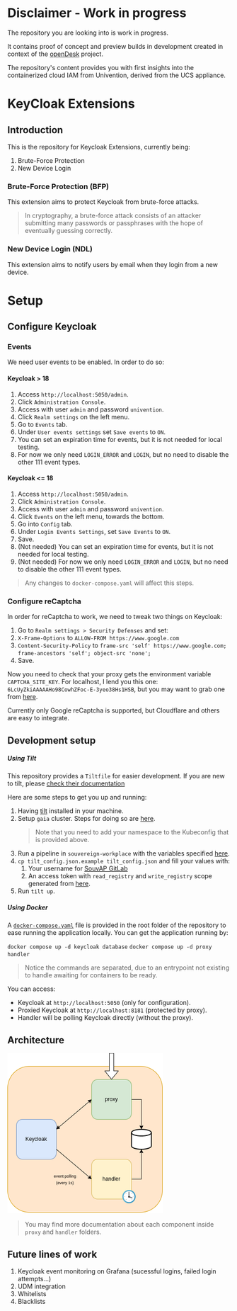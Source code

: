 # Disclaimer - Work in progress

The repository you are looking into is work in progress.

It contains proof of concept and preview builds in development created in context of the [openDesk](https://gitlab.opencode.de/bmi/souveraener_arbeitsplatz/info) project.

The repository's content provides you with first insights into the containerized cloud IAM from Univention, derived from the UCS appliance.

# KeyCloak Extensions

## Introduction

This is the repository for Keycloak Extensions, currently being:

1. Brute-Force Protection
2. New Device Login

### Brute-Force Protection (BFP)

This extension aims to protect Keycloak from brute-force attacks.

> In cryptography, a brute-force attack consists of an attacker submitting many passwords or passphrases with the hope of eventually guessing correctly.

### New Device Login (NDL)

This extension aims to notify users by email when they login from a new device.

# Setup

## Configure Keycloak

### Events

We need user events to be enabled. In order to do so:

#### Keycloak > 18

1. Access `http://localhost:5050/admin`.
2. Click `Administration Console`.
3. Access with user `admin` and password `univention`.
4. Click `Realm settings` on the left menu.
5. Go to `Events` tab.
6. Under `User events settings` set `Save events` to `ON`.
7. You can set an expiration time for events, but it is not needed for local testing.
8. For now we only need `LOGIN_ERROR` and `LOGIN`, but no need to disable the other 111 event types.

#### Keycloak <= 18

1. Access `http://localhost:5050/admin`.
2. Click `Administration Console`.
3. Access with user `admin` and password `univention`.
4. Click `Events` on the left menu, towards the bottom.
5. Go into `Config` tab.
6. Under `Login Events Settings`, set `Save Events` to `ON`.
7. Save.
8. (Not needed) You can set an expiration time for events, but it is not needed for local testing.
9. (Not needed) For now we only need `LOGIN_ERROR` and `LOGIN`, but no need to disable the other 111 event types.

> Any changes to `docker-compose.yaml` will affect this steps.

### Configure reCaptcha

In order for reCaptcha to work, we need to tweak two things on Keycloak:

1. Go to `Realm settings > Security Defenses` and set:
2. `X-Frame-Options` to `ALLOW-FROM https://www.google.com`
3. `Content-Security-Policy` to `frame-src 'self' https://www.google.com; frame-ancestors 'self'; object-src 'none';`
4. Save.

Now you need to check that your proxy gets the environment variable `CAPTCHA_SITE_KEY`.
For localhost, I lend you this one: `6LcUyZkiAAAAAHo98CowhZFoc-E-3yeo38Hs1HSB`, but you
may want to grab one from [here](https://www.google.com/recaptcha/admin/).

Currently only Google reCaptcha is supported, but Cloudflare and others are easy to integrate.

## Development setup

##### Using Tilt
This repository provides a `Tiltfile` for easier development. If you are new to
tilt, please [check their documentation](https://tilt.dev/)

Here are some steps to get you up and running:
1. Having [tilt](https://tilt.dev) installed in your machine.
2. Setup `gaia` cluster. Steps for doing so are [here](https://gitlab.souvap-univention.de/groups/souvap/devops/-/wikis/K8s-cluster-legacy).
    > Note that you need to add your namespace to the Kubeconfig that is provided above.
3. Run a pipeline in `souvereign-workplace` with the variables specified [here](https://gitlab.souvap-univention.de/souvap/devops/sovereign-workplace/-/pipelines/new?ref=develop&var[NAMESPACE]=uv-username&var[CLUSTER]=gaia&var[DEPLOY_SERVICES]=yes&var[DEPLOY_UMS]=yes&var[DEPLOY_ICS]=yes&var[DEPLOY_OX]=yes&var[ENV_STOP_BEFORE]=yes&var[RUN_TESTS]=no).
4. `cp tilt_config.json.example tilt_config.json` and fill your values with:
    1. Your username for [SouvAP GitLab](https://gitlab.souvap-univention.de)
    2. An access token with `read_registry` and `write_registry` scope generated from [here](https://gitlab.souvap-univention.de/-/profile/personal_access_tokens).
5. Run `tilt up`.


##### Using Docker
A [`docker-compose.yaml`](./docker-compose.yaml) file is provided in the root folder of the repository to ease running the application locally. You can get the application running by:

`docker compose up -d keycloak database`
`docker compose up -d proxy handler`

> Notice the commands are separated, due to an entrypoint not existing to handle awaiting for containers to be ready.

You can access:

- Keycloak at `http://localhost:5050` (only for configuration).
- Proxied Keycloak at `http://localhost:8181` (protected by proxy).
- Handler will be polling Keycloak directly (without the proxy).

## Architecture

![Architecture](images/architecture.png)

> You may find more documentation about each component inside `proxy` and `handler` folders.

## Future lines of work

1. Keycloak event monitoring on Grafana (sucessful logins, failed login attempts...)
2. UDM integration
3. Whitelists
4. Blacklists

